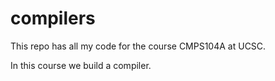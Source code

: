 compilers
====

This repo has all my code for the course
CMPS104A at UCSC. 



In this course we build a compiler.
